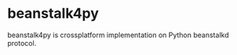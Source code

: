 beanstalk4py
============

beanstalk4py is crossplatform implementation on Python beanstalkd protocol.

```python

```
